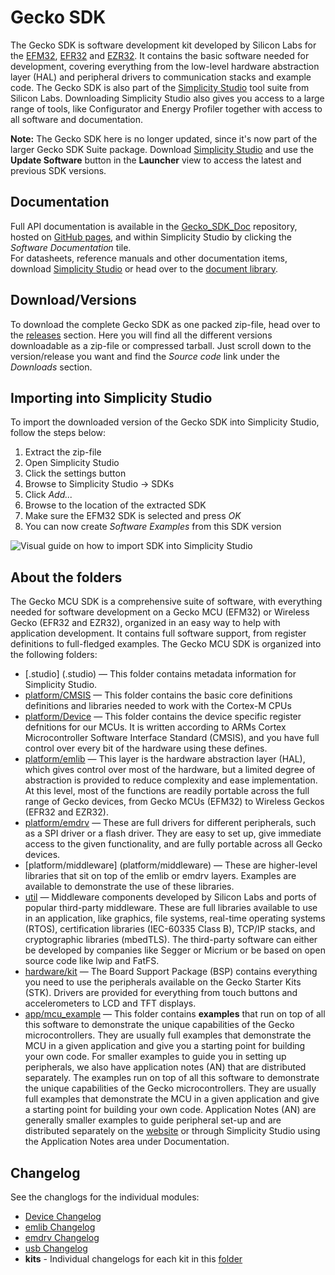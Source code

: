 Gecko SDK
=========

The Gecko SDK is software development kit developed by Silicon Labs for the [EFM32](http://www.silabs.com/products/mcu/32-bit/Pages/32-bit-microcontrollers.aspx), [EFR32](https://www.silabs.com/products/wireless/Pages/wireless-gecko-iot-connectivity-portfolio.aspx) and [EZR32](http://www.silabs.com/products/wireless/proprietary/Pages/proprietary-wireless-protocols.aspx). It contains the basic software needed for development, covering everything from the low-level hardware abstraction layer (HAL) and peripheral drivers to communication stacks and example code.
The Gecko SDK is also part of the [Simplicity Studio](http://www.silabs.com/simplicity) tool suite from Silicon Labs. Downloading Simplicity Studio also gives you access to a large range of tools, like Configurator and Energy Profiler together with access to all software and documentation.

**Note:** The Gecko SDK here is no longer updated, since it's now part of the larger Gecko SDK Suite package. Download [Simplicity Studio](http://www.silabs.com/simplicity) and use the **Update Software** button in the **Launcher** view to access the latest and previous SDK versions.

Documentation
-------------

Full API documentation is available in the [Gecko_SDK_Doc](https://github.com/SiliconLabs/Gecko_SDK_Doc) repository, hosted on [GitHub pages](http://siliconlabs.github.io/Gecko_SDK_Doc/), and within Simplicity Studio by clicking the *Software Documentation* tile.  
For datasheets, reference manuals and other documentation items, download [Simplicity Studio](http://www.silabs.com/simplicity) or head over to the [document library](http://www.silabs.com/support/pages/document-library.aspx?p=MCUs--32-bit).

Download/Versions
-----------------

To download the complete Gecko SDK as one packed zip-file, head over to the [releases](https://github.com/SiliconLabs/Gecko_SDK/releases) section. Here you will find all the different versions downloadable as a zip-file or compressed tarball. Just scroll down to the version/release you want and find the *Source code* link under the *Downloads* section.

Importing into Simplicity Studio
--------------------------------

To import the downloaded version of the Gecko SDK into Simplicity Studio, follow the steps below:

1. Extract the zip-file
2. Open Simplicity Studio
3. Click the settings button
4. Browse to Simplicity Studio -> SDKs
5. Click *Add...*
6. Browse to the location of the extracted SDK
7. Make sure the EFM32 SDK is selected and press *OK*
8. You can now create *Software Examples* from this SDK version

![Visual guide on how to import SDK into Simplicity Studio](https://github.com/SiliconLabs/Gecko_SDK/raw/master/Gecko_SDK_SS_import.png)


About the folders
-----------------

The Gecko MCU SDK is a comprehensive suite of software, with everything needed for software development on a Gecko MCU (EFM32) or Wireless Gecko (EFR32 and EZR32), organized in an easy way to help with application development. It contains full software support, from register definitions to full-fledged examples.
The Gecko MCU SDK is organized into the following folders:
* [.studio] (.studio) — This folder contains metadata information for Simplicity Studio.
* [platform/CMSIS](platform/CMSIS) — This folder contains the basic core definitions definitions and libraries needed to work with the Cortex-M CPUs
* [platform/Device](platform/Device) — This folder contains the device specific register defnitions for our MCUs. It is written according to ARMs Cortex Microcontroller Software Interface Standard (CMSIS), and you have full control over every bit of the hardware using these defines.
* [platform/emlib](platform/emlib) — This layer is the hardware abstraction layer (HAL), which gives control over most of the hardware, but a limited degree of abstraction is provided to reduce complexity and ease implementation. At this level, most of the functions are readily portable across the full range of Gecko devices, from Gecko MCUs (EFM32) to Wireless Geckos (EFR32 and EZR32).
* [platform/emdrv](platform/emdrv) — These are full drivers for different peripherals, such as a SPI driver or a flash driver. They are easy to set up, give immediate access to the given functionality, and are fully portable across all Gecko devices.
* [platform/middleware] (platform/middleware) — These are higher-level libraries that sit on top of the emlib or emdrv layers. Examples are available to demonstrate the use of these libraries.
* [util](util) — Middleware components developed by Silicon Labs and ports of popular third-party middleware. These are full libraries available to use in an application, like graphics, file systems, real-time operating systems (RTOS), certification libraries (IEC-60335 Class B), TCP/IP stacks, and cryptographic libraries (mbedTLS). The third-party software can either be developed by companies like Segger or Micrium or be based on open source code like lwip and FatFS.
* [hardware/kit](hardware/kit) — The Board Support Package (BSP) contains everything you need to use the peripherals available on the Gecko Starter Kits (STK). Drivers are provided for everything from touch buttons and accelerometers to LCD and TFT displays.  
* [app/mcu_example](app/mcu_example) — This folder contains **examples** that run on top of all this software to demonstrate the unique capabilities of the Gecko microcontrollers. They are usually full examples that demonstrate the MCU in a given application and give you a starting point for building your own code. For smaller examples to guide you in setting up peripherals, we also have application notes (AN) that are distributed separately. The examples run on top of all this software to demonstrate the unique capabilities of the Gecko microcontrollers. They are usually full examples that demonstrate the MCU in a given application and give a starting point for building your own code. Application Notes (AN) are generally smaller examples to guide peripheral set-up and are distributed separately on the [website](www.silabs.com/32bit-appnotes) or through Simplicity Studio using the Application Notes area under Documentation.

Changelog
---------
See the changlogs for the individual modules:
* [Device Changelog](platform/Device/Changes-Device.txt)
* [emlib Changelog](platform/emlib/Changes_emlib.txt)
* [emdrv Changelog](platform/emdrv/Changes-emdrv.txt)
* [usb Changelog](platform/middleware/usb_gecko/Changes_usb.txt)
* **kits** - Individual changelogs for each kit in this [folder](hardware/kit)
